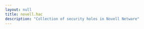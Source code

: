 ```yaml
---
layout: null
title: novell.hac
description: "Collection of security holes in Novell Netware"
---
```


